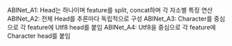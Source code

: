 ABINet_A1: Head는 하나이며 feature를 split, concat하며 각 자소별 특징 연산
ABINet_A2: 전체 Head를 추론마다 독립적으로 구성
ABINet_A3: Character를 중심으로 각 feature에 Utf8 head를 붙임 
ABINet_A4: Utf8을 중심으로 각 feature에 Character head를 붙임